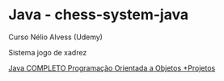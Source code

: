 # Java - chess-system-java  
Curso Nélio Alvess (Udemy)


Sistema jogo de xadrez 

[Java COMPLETO Programação Orientada a Objetos +Projetos](https://www.udemy.com/course/java-curso-completo/)

